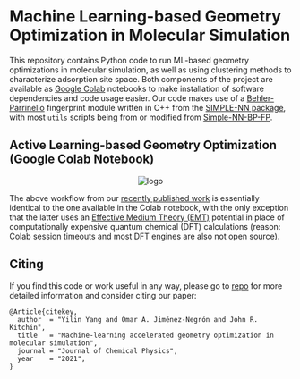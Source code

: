 # Machine Learning-based Geometry Optimization in Molecular Simulation
This repository contains Python code to run ML-based geometry optimizations in molecular simulation, as well as using clustering methods to characterize adsorption site space. Both components of the project are available as [Google Colab](https://colab.research.google.com/) notebooks to make installation of software dependencies and code usage easier. Our code makes use of a [Behler-Parrinello](https://doi.org/10.1063/1.3553717) fingerprint module written in C++ from the [SIMPLE-NN package](https://github.com/MDIL-SNU/SIMPLE-NN), with most ```utils``` scripts being from or modified from [Simple-NN-BP-FP](https://github.com/yilinyang1/Simple-NN-BP-FP). 

## Active Learning-based Geometry Optimization (Google Colab Notebook)
<div align="center">
<img src="https://github.com/ojimenezn/optim-clustering/blob/master/images/al-relax.png" alt="logo"></img>
</div>

The above workflow from our [recently published work](https://doi.org/10.1063/5.0049665) is essentially identical to the one available in the Colab notebook, with the only exception that the latter uses an [Effective Medium Theory (EMT)](https://doi.org/10.1119/1.12734) potential in place of computationally expensive quantum chemical (DFT) calculations (reason: Colab session timeouts and most DFT engines are also not open source). 

## Citing
If you find this code or work useful in any way, please go to [repo](https://github.com/yilinyang1/NN-ensemble-relaxer) for more detailed information and consider citing our paper:
```
@Article{citekey,
  author  = "Yilin Yang and Omar A. Jiménez-Negrón and John R. Kitchin",
  title   = "Machine-learning accelerated geometry optimization in molecular simulation",
  journal = "Journal of Chemical Physics",
  year    = "2021",
}
```
